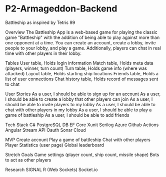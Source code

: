# P2-Armageddon-Backend
Battleship as inspired by Tetris 99

Overview
The Battleship App is a web-based game for playing the classic game "Battleship" with the addition of being able to play against more than one opponent at a time. You can create an account, create a lobby, invite people to your lobby, and play a game. Additionally, players can chat in real time with other players in their lobby. 

Tables
User table, Holds login information
Match table, Holds meta data (players, winner, turn count)
Turn table, Holds game info (where was attacked)
Layout table, Holds starting ship locations 
Friends table, Holds a list of user connections
Chat history table, Holds record of messages sent to chat

User Stories
As a user, I should be able to sign up for an account
As a user, I should be able to create a lobby that other players can join
As a user, I should be able to invite players to my lobby
As a user, I should be able to chat with other players in my lobby
As a user, I should be able to play a game of battleship
As a user, I should be able to add friends

Tech Stack
C#
PostgreSQL DB
EF Core
Xunit
Serilog
Azure
Github Actions
Angular 
Stream API
Oauth
Sonar Cloud

MVP
Create account
Play a game of battleship
Chat with other players
Player Statistics (user page)
Global leaderboard

Stretch Goals
Game settings (player count, ship count, missile shape)
Bots to act as other players

Research
SIGNAL R (Web Sockets)
Socket.io

